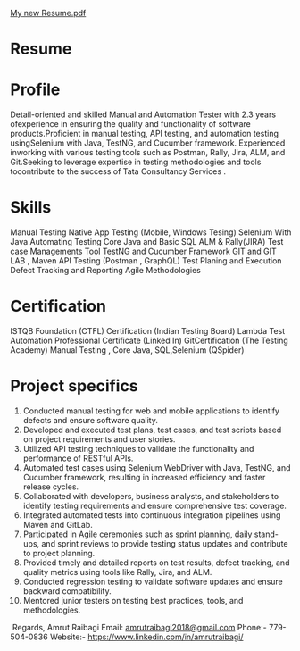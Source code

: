 [My new Resume.pdf](https://github.com/Aamrutraibagi/TaskRepo/files/11300323/My.new.Resume.pdf)
# Resume

# Profile
Detail-oriented and skilled Manual and Automation Tester with 2.3 years ofexperience in ensuring the quality and functionality of software products.Proficient in manual testing, API testing, and automation testing usingSelenium with Java, TestNG, and Cucumber framework. Experienced inworking with various testing tools such as Postman, Rally, Jira, ALM, and Git.Seeking to leverage expertise in testing methodologies and tools tocontribute to the success of Tata Consultancy Services . 


# Skills
Manual Testing
Native App Testing (Mobile, Windows Tesing)
Selenium With Java Automating Testing 
Core Java and Basic SQL
ALM & Rally(JIRA) Test case Managements Tool
TestNG and Cucumber Framework
GIT and GIT LAB , Maven
API Testing (Postman , GraphQL)
Test Planing and Execution
Defect Tracking and Reporting
Agile Methodologies 


# Certification
ISTQB Foundation (CTFL) Certification
(Indian Testing Board)
Lambda Test Automation Professional Certificate (Linked In)
GitCertification (The Testing Academy)
Manual Testing , Core Java, SQL,Selenium (QSpider)


# Project specifics
1. Conducted manual testing for web and mobile applications to identify defects and
ensure software quality.
2. Developed and executed test plans, test cases, and test scripts based on project
requirements and user stories.
3. Utilized API testing techniques to validate the functionality and performance of RESTful
APIs.
4. Automated test cases using Selenium WebDriver with Java, TestNG, and Cucumber
framework, resulting in increased efficiency and faster release cycles.
5. Collaborated with developers, business analysts, and stakeholders to identify testing
requirements and ensure comprehensive test coverage.
6. Integrated automated tests into continuous integration pipelines using Maven and
GitLab.
7. Participated in Agile ceremonies such as sprint planning, daily stand-ups, and sprint
reviews to provide testing status updates and contribute to project planning.
8. Provided timely and detailed reports on test results, defect tracking, and quality metrics
using tools like Rally, Jira, and ALM.
9. Conducted regression testing to validate software updates and ensure backward
compatibility.
10. Mentored junior testers on testing best practices, tools, and methodologies.

​ 
Regards,
Amrut Raibagi​
Email: amrutraibagi2018@gmail.com
Phone:- 779-504-0836
Website:- https://www.linkedin.com/in/amrutraibagi/
